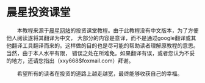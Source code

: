 # 晨星投资课堂
　　本教程来源于[晨星网站](http://www.morningstar.com/Cover/classroom.html)的投资课堂教程。由于此教程没有中文版本，为了方便他人阅读遂将其翻译为中文，
大部分的内容是意译，而不是通过google翻译或其他翻译工具翻译而来的。这样做的目的也是尽可能的帮助读者理解原教程的意思。当然，由于本人水平有限，
错误之处在所难免。如果翻译有误，或者您认为不妥的地方，还请您指出（xxy668$foxmail.com）拜谢。

　　希望所有的读者在投资的道路上越走越宽，最终能够收获自己的幸福。
